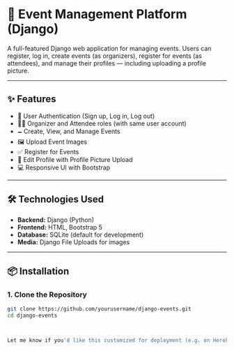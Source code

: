# 🎉 Event Management Platform (Django)

A full-featured Django web application for managing events. Users can register, log in, create events (as organizers), register for events (as attendees), and manage their profiles — including uploading a profile picture.

---

## ✨ Features

- 🔐 User Authentication (Sign up, Log in, Log out)
- 🧑‍💼 Organizer and Attendee roles (with same user account)
- 🗕 Create, View, and Manage Events
- 🖼️ Upload Event Images
- ✅ Register for Events
- 👤 Edit Profile with Profile Picture Upload
- 💻 Responsive UI with Bootstrap

---

## 🛠️ Technologies Used

- **Backend:** Django (Python)
- **Frontend:** HTML, Bootstrap 5
- **Database:** SQLite (default for development)
- **Media:** Django File Uploads for images

---

## 📦 Installation

### 1. Clone the Repository

```bash
git clone https://github.com/yourusername/django-events.git
cd django-events



Let me know if you'd like this customized for deployment (e.g. on Heroku or Render) or team collaboration.







